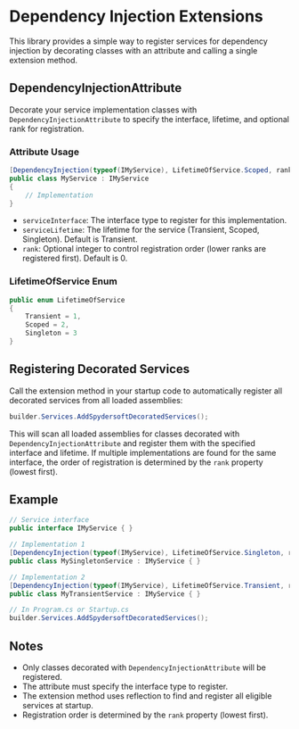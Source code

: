 # Dependency Injection Extensions
This library provides a simple way to register services for dependency injection by decorating classes with an attribute and calling a single extension method.

## DependencyInjectionAttribute
Decorate your service implementation classes with `DependencyInjectionAttribute` to specify the interface, lifetime, and optional rank for registration.

### Attribute Usage
````csharp
[DependencyInjection(typeof(IMyService), LifetimeOfService.Scoped, rank: 10)]
public class MyService : IMyService
{
	// Implementation
}
````
- `serviceInterface`: The interface type to register for this implementation.
- `serviceLifetime`: The lifetime for the service (Transient, Scoped, Singleton). Default is Transient.
- `rank`: Optional integer to control registration order (lower ranks are registered first). Default is 0.

### LifetimeOfService Enum
````csharp
public enum LifetimeOfService
{
	Transient = 1,
	Scoped = 2,
	Singleton = 3
}
````

## Registering Decorated Services

Call the extension method in your startup code to automatically register all decorated services from all loaded assemblies:

````csharp
builder.Services.AddSpydersoftDecoratedServices();
````

This will scan all loaded assemblies for classes decorated with `DependencyInjectionAttribute` and register them with the specified interface and lifetime. If multiple implementations are found for the same interface, the order of registration is determined by the `rank` property (lowest first).

## Example
````csharp
// Service interface
public interface IMyService { }

// Implementation 1
[DependencyInjection(typeof(IMyService), LifetimeOfService.Singleton, rank: 1)]
public class MySingletonService : IMyService { }

// Implementation 2
[DependencyInjection(typeof(IMyService), LifetimeOfService.Transient, rank: 2)]
public class MyTransientService : IMyService { }

// In Program.cs or Startup.cs
builder.Services.AddSpydersoftDecoratedServices();
````

## Notes

- Only classes decorated with `DependencyInjectionAttribute` will be registered.
- The attribute must specify the interface type to register.
- The extension method uses reflection to find and register all eligible services at startup.
- Registration order is determined by the `rank` property (lowest first).

